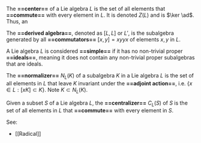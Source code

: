 The **==center==** of a Lie algebra $L$ is the set of all elements that **==commute==** with every element in $L$. It is denoted $Z(L)$ and is $\ker \ad$. Thus, an

The **==derived algebra==**, denoted as $[L, L]$ or $L'$, is the subalgebra generated by all **==commutators==** $[x, y] = xy yx$ of elements $x, y$ in $L$.

A Lie algebra $L$ is considered **==simple==** if it has no non-trivial proper **==ideals==**, meaning it does not contain any non-trivial proper subalgebras that are ideals.

The **==normalizer==** $N_L(K)$ of a subalgebra $K$ in a Lie algebra $L$ is the set of all elements in $L$ that leave $K$ invariant under the **==adjoint action==**, i.e. $\{x\in L: [xK] \subset K\}$. Note $K\subset N_L(K)$.

Given a subset $S$ of a Lie algebra $L$, the **==centralizer==** $C_L(S)$ of $S$ is the set of all elements in $L$ that **==commute==** with every element in $S$.

See:
- [[Radical]]
